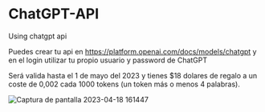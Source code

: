 # ChatGPT-API
Using chatgpt api

Puedes crear tu api en https://platform.openai.com/docs/models/chatgpt y en el login utilizar tu propio usuario y password de ChatGPT

Será valida hasta el 1 de mayo del 2023 y tienes $18 dolares de regalo
a un coste de 0,002 cada 1000 tokens (un token más o menos 4 palabras).

![Captura de pantalla 2023-04-18 161447](https://user-images.githubusercontent.com/2462238/232805218-371444fe-7eb1-47ab-a90f-4d03af015856.jpg)



